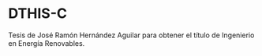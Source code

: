 # DTHIS-C

Tesis de José Ramón Hernández Aguilar para obtener el título de Ingenierio en Energía Renovables. 